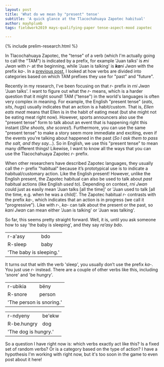 ```yaml
---
layout: post
title: 'What do we mean by "present" tense'
subtitle: 'A quick glance at the Tlacochahuaya Zapotec habitual'
author: mayhplumb
tags: fieldwork2019 mays-qualifying-paper tense-aspect-mood zapotec

---
```


{% include prelim-research.html %}

In Tlacochahuaya Zapotec, the "tense" of a verb (which I'm actually going to call the "TAM"<a tabindex="0" class="footnote" data-toggle="popover" data-content="It states for 'tense, aspect, and mood'. You can check out the <a target='_blank' href='https://en.wikipedia.org/wiki/Tense%E2%80%93aspect%E2%80%93mood'>Wikipedia page</a> to learn more, or see <a target='_blank' href='https://youtu.be/VM8GlP6avF4'>this video</a> for a discussion of the difference between tense and aspect"></a>) is indicated by a prefix, for example 'Juan talks' is <i><b>r</b>ni Jwan</i> with <i>r-</i> at the beginning, while 'Juan is talking' is <i><b>ka</b>ni Jwan</i> with the prefix <i>ka-</i>. In a <a title="Studying Tlacochahuaya Zapotec 'tense'" href="/blog/2019/06/04/tlacochahuaya-zapotec-tam/">previous post</a>, I looked at how verbs are divided into categories based on which TAM prefixes they use for "past" and "future".

Recently in my research, I've been focusing on that <i>r-</i> prefix in <i>rni Jwan</i> 'Juan talks'.  I want to figure out what the <i>r-</i> means, which is a harder question that it might sound!<!--excerpt--> TAM ("tense") in the world's languages is often very complex in meaning. For example, the English "present tense" (<i>eats</i>, <i>sits</i>, <i>hugs</i>) usually indicates that an action is a habit/custom. That is, <i>Ellen eats meat</i> means that Ellen is in the habit of eating meat (but she might not be eating meat right now). However, sports announcers also use the "present tense" form to talk about an event that is happening right this instant (<i>She shoots, she scores!</i>). Furthermore, you can use the same "present tense" to make a story seem more immediate and exciting, even if the events you're talking about happened in the past (<i>So I ask them to pass the salt, and they say...</i>).  So in English, we use this "present tense" to mean many different things! Likewise, I want to know all the ways that you can use the Tlacochahuaya Zapotec <i>r-</i> prefix.

When other researchers have described Zapotec languages, they usually call the <i>r-</i> prefix "habitual" because it’s prototypical use is to indicate a habitual/customary action. Like the English present! However, unlike the English present, the Zapotec habitual can also be used to talk about <i>past</i> habitual actions (like English <i>used to</i>). Depending on context, <i>rni Jwan</i> could just as easily mean 'Juan talks [all the time]' or 'Juan used to talk [all the time, e.g. when he was a child]'. The Zapotec habitual <i>r-</i> contrasts with the prefix <i>ka-</i>, which indicates that an action is in progress (we call it "progressive"). Like with <i>r-</i>, <i>ka-</i> can talk about the present or the past, so <i>kani Jwan</i> can mean either 'Juan is talking' or 'Juan was talking'.<a tabindex="0" class="footnote" data-toggle="popover" data-content="For those following along at home: 'Juan talks' in English is desribed as present tense, habitual aspect. 'Juan is talking' is described as present tense, progressive aspect."></a>

So far, this seems pretty straight forward. Well, it is, until you ask someone how to say 'the baby is sleeping', and they say <i>ra’asy bdo</i>.
<table class="interlinear">
	<tr class="foreign"><td>r-a'asy</td> <td>bdo</td></tr>
	<tr><td>R-sleep<a tabindex="0" class="footnote" data-toggle="popover" data-content="This is called an <span class='jargon'>interlinear gloss</span>. The idea is to label each part of each word with it's meaning. But since I don't really know what <i>r-</i> means yet, I'm just labelling it 'R'!"></a></td> <td>baby</td></tr>
	<tr><td colspan="4">'The baby is sleeping.'</td></tr>
</table>

It turns out that with the verb 'sleep', you usually don’t use the prefix <i>ka-</i>. You just use <i>r-</i> instead. There are a couple of other verbs like this, including 'snore' and 'be hungry'.
<table class="interlinear">
	<tr class="foreign"><td>r-ubikia</td> <td>bëny</td></tr>
	<tr><td>R-snore</td> <td>person</td></tr>
	<tr><td colspan="4">'The person is snoring.'</td></tr>
</table>

<table class="interlinear">
	<tr class="foreign"><td>r-ndyeny</td> <td>be'ekw</td></tr>
	<tr><td>R-be.hungry</td> <td>dog</td></tr>
	<tr><td colspan="4">'The dog is hungry.'</td></tr>
</table>

So a question I have right now is: which verbs exactly act like this? Is a fixed set of random verbs? Or is a category based on the type of action? I have a hypothesis I'm working with right now, but it's too soon in the game to even post about it here!
